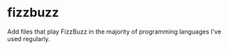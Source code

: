 # fizzbuzz
Add files that play FizzBuzz in the majority of programming languages I've used regularly.
